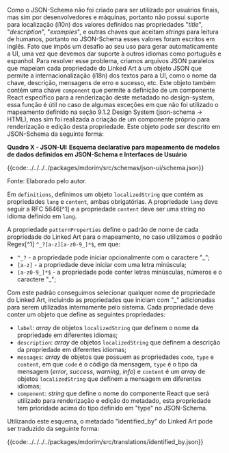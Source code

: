 Como o JSON-Schema não foi criado para ser utilizado por usuários finais, mas sim por desenvolvedores e máquinas, portanto não possui suporte para localização (i10n) dos valores definidos nas propriedades "_title_", "_description_", "_examples_", e outras chaves que aceitam _strings_ para leitura de humanos, portanto no JSON-Schema esses valores foram escritos em inglês. Fato que impôs um desafio ao seu uso para gerar automaticamente a UI, uma vez que devemos dar suporte à outros idiomas como português e espanhol. Para resolver esse problema, criamos arquivos JSON paralelos que mapeiam cada propriedade do Linked Art à um objeto JSON que permite a internacionalização (i18n) dos textos para a UI, como o nome da chave, descrição, mensagens de erro e sucesso, etc. Este objeto também contém uma chave `component` que permite a definição de um componente React específico para a renderização deste metadado no design-system, essa função é útil no caso de algumas exceções em que não foi utilizado o mapeamento definido na seção 9.1.2 Design System (json-schema -> HTML), mas sim foi realizada a criação de um componente próprio para renderização e edição desta propriedade. Este objeto pode ser descrito em JSON-Schema da seguinte forma:

**Quadro X - JSON-UI: Esquema declarativo para mapeamento de modelos de dados definidos em JSON-Schema e Interfaces de Usuário**

{{code:../../../../packages/mdorim/src/schemas/json-ui/schema.json}}

Fonte: Elaborado pelo autor.

Em `definitions`, definimos um objeto `localizedString` que contém as propriedades `lang` e `content`, ambas obrigatórias. A propriedade `lang` deve seguir a RFC 5646[^1] e a propriedade `content` deve ser uma string no idioma definido em `lang`.

A propriedade `patternProperties` define o padrão de nome de cada propriedade do Linked Art para o mapeamento, no caso utilizamos o padrão Regex[^1] `^_?[a-z][a-z0-9_]*$`, em que:

-   `^_?` - a propriedade pode iniciar opcionalmente com o caractere "\_";
-   `[a-z]` - a propriedade deve iniciar com uma letra minúscula;
-   `[a-z0-9_]*$` - a propriedade pode conter letras minúsculas, números e o caractere "\_";

Com este padrão conseguimos selecionar qualquer nome de propriedade do Linked Art, incluindo as propriedades que iniciam com "\_" adicionadas para serem utilizadas internamente pelo sistema. Cada propriedade deve conter um objeto que define as seguintes propriedades:

-   `label`: _array_ de objetos `localizedString` que definem o nome da propriedade em diferentes idiomas;
-   `description`: _array_ de objetos `localizedString` que definem a descrição da propriedade em diferentes idiomas;
-   `messages`: _array_ de objetos que possuem as propriedades `code`, `type` e `content`, em que `code` é o código da mensagem, `type` é o tipo da mensagem (_error_, _success_, _warning_, _info_) e `content` é um _array_ de objetos `localizedString` que definem a mensagem em diferentes idiomas;
-   `component`: _string_ que define o nome do componente React que será utilizado para renderização e edição do metadado, esta propriedade tem prioridade acima do tipo definido em "type" no JSON-Schema.

Utilizando este esquema, o metadado "identified_by" do Linked Art pode ser traduzido da seguinte forma:

{{code:../../../../packages/mdorim/src/translations/identified_by.json}}

